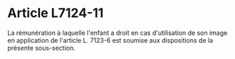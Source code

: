 # Article L7124-11

La rémunération à laquelle l'enfant a droit en cas d'utilisation de son image en application de l'article L. 7123-6 est soumise aux dispositions de la présente sous-section.